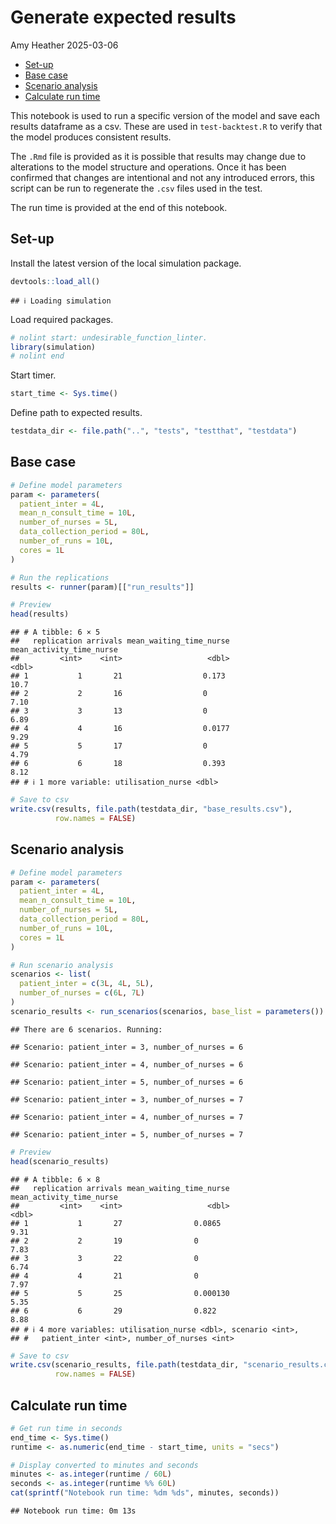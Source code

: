 Generate expected results
================
Amy Heather
2025-03-06

- [Set-up](#set-up)
- [Base case](#base-case)
- [Scenario analysis](#scenario-analysis)
- [Calculate run time](#calculate-run-time)

This notebook is used to run a specific version of the model and save
each results dataframe as a csv. These are used in `test-backtest.R` to
verify that the model produces consistent results.

The `.Rmd` file is provided as it is possible that results may change
due to alterations to the model structure and operations. Once it has
been confirmed that changes are intentional and not any introduced
errors, this script can be run to regenerate the `.csv` files used in
the test.

The run time is provided at the end of this notebook.

## Set-up

Install the latest version of the local simulation package.

``` r
devtools::load_all()
```

    ## ℹ Loading simulation

Load required packages.

``` r
# nolint start: undesirable_function_linter.
library(simulation)
# nolint end
```

Start timer.

``` r
start_time <- Sys.time()
```

Define path to expected results.

``` r
testdata_dir <- file.path("..", "tests", "testthat", "testdata")
```

## Base case

``` r
# Define model parameters
param <- parameters(
  patient_inter = 4L,
  mean_n_consult_time = 10L,
  number_of_nurses = 5L,
  data_collection_period = 80L,
  number_of_runs = 10L,
  cores = 1L
)

# Run the replications
results <- runner(param)[["run_results"]]

# Preview
head(results)
```

    ## # A tibble: 6 × 5
    ##   replication arrivals mean_waiting_time_nurse mean_activity_time_nurse
    ##         <int>    <int>                   <dbl>                    <dbl>
    ## 1           1       21                  0.173                     10.7 
    ## 2           2       16                  0                          7.10
    ## 3           3       13                  0                          6.89
    ## 4           4       16                  0.0177                     9.29
    ## 5           5       17                  0                          4.79
    ## 6           6       18                  0.393                      8.12
    ## # ℹ 1 more variable: utilisation_nurse <dbl>

``` r
# Save to csv
write.csv(results, file.path(testdata_dir, "base_results.csv"),
          row.names = FALSE)
```

## Scenario analysis

``` r
# Define model parameters
param <- parameters(
  patient_inter = 4L,
  mean_n_consult_time = 10L,
  number_of_nurses = 5L,
  data_collection_period = 80L,
  number_of_runs = 10L,
  cores = 1L
)

# Run scenario analysis
scenarios <- list(
  patient_inter = c(3L, 4L, 5L),
  number_of_nurses = c(6L, 7L)
)
scenario_results <- run_scenarios(scenarios, base_list = parameters())
```

    ## There are 6 scenarios. Running:

    ## Scenario: patient_inter = 3, number_of_nurses = 6

    ## Scenario: patient_inter = 4, number_of_nurses = 6

    ## Scenario: patient_inter = 5, number_of_nurses = 6

    ## Scenario: patient_inter = 3, number_of_nurses = 7

    ## Scenario: patient_inter = 4, number_of_nurses = 7

    ## Scenario: patient_inter = 5, number_of_nurses = 7

``` r
# Preview
head(scenario_results)
```

    ## # A tibble: 6 × 8
    ##   replication arrivals mean_waiting_time_nurse mean_activity_time_nurse
    ##         <int>    <int>                   <dbl>                    <dbl>
    ## 1           1       27                0.0865                       9.31
    ## 2           2       19                0                            7.83
    ## 3           3       22                0                            6.74
    ## 4           4       21                0                            7.97
    ## 5           5       25                0.000130                     5.35
    ## 6           6       29                0.822                        8.88
    ## # ℹ 4 more variables: utilisation_nurse <dbl>, scenario <int>,
    ## #   patient_inter <int>, number_of_nurses <int>

``` r
# Save to csv
write.csv(scenario_results, file.path(testdata_dir, "scenario_results.csv"),
          row.names = FALSE)
```

## Calculate run time

``` r
# Get run time in seconds
end_time <- Sys.time()
runtime <- as.numeric(end_time - start_time, units = "secs")

# Display converted to minutes and seconds
minutes <- as.integer(runtime / 60L)
seconds <- as.integer(runtime %% 60L)
cat(sprintf("Notebook run time: %dm %ds", minutes, seconds))
```

    ## Notebook run time: 0m 13s

